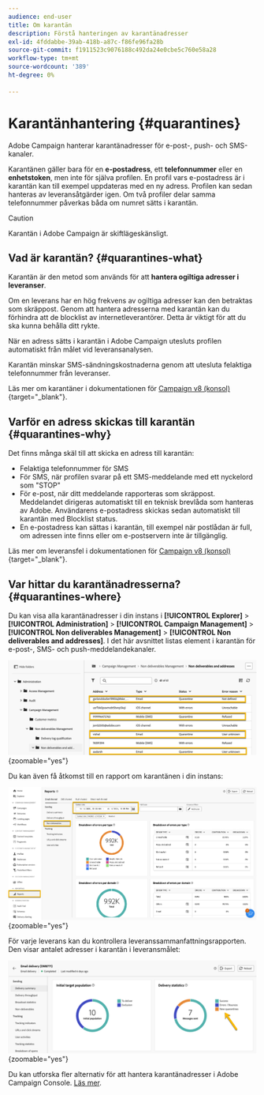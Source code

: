 ```yaml
---
audience: end-user
title: Om karantän
description: Förstå hanteringen av karantänadresser
exl-id: 4fddabbe-39ab-418b-a87c-f86fe96fa28b
source-git-commit: f1911523c9076188c492da24e0cbe5c760e58a28
workflow-type: tm+mt
source-wordcount: '389'
ht-degree: 0%

---
```


# Karantänhantering {#quarantines}

Adobe Campaign hanterar karantänadresser för e-post-, push- och SMS-kanaler.

Karantänen gäller bara för en **e-postadress**, ett **telefonnummer** eller en **enhetstoken**, men inte för själva profilen. En profil vars e-postadress är i karantän kan till exempel uppdateras med en ny adress. Profilen kan sedan hanteras av leveransåtgärder igen. Om två profiler delar samma telefonnummer påverkas båda om numret sätts i karantän.

>[!CAUTION]
>
>Karantän i Adobe Campaign är skiftlägeskänsligt.

## Vad är karantän? {#quarantines-what}

Karantän är den metod som används för att **hantera ogiltiga adresser i leveranser**.

Om en leverans har en hög frekvens av ogiltiga adresser kan den betraktas som skräppost. Genom att hantera adresserna med karantän kan du förhindra att de blocklist av internetleverantörer. Detta är viktigt för att du ska kunna behålla ditt rykte.

När en adress sätts i karantän i Adobe Campaign utesluts profilen automatiskt från målet vid leveransanalysen.

Karantän minskar SMS-sändningskostnaderna genom att utesluta felaktiga telefonnummer från leveranser.

Läs mer om karantäner i dokumentationen för [Campaign v8 (konsol)](https://experienceleague.adobe.com/en/docs/campaign/campaign-v8/send/failures/quarantines){target="_blank"}.

## Varför en adress skickas till karantän {#quarantines-why}

Det finns många skäl till att skicka en adress till karantän:

* Felaktiga telefonnummer för SMS
* För SMS, när profilen svarar på ett SMS-meddelande med ett nyckelord som &quot;STOP&quot;
* För e-post, när ditt meddelande rapporteras som skräppost. Meddelandet dirigeras automatiskt till en teknisk brevlåda som hanteras av Adobe. Användarens e-postadress skickas sedan automatiskt till karantän med Blocklist status.
* En e-postadress kan sättas i karantän, till exempel när postlådan är full, om adressen inte finns eller om e-postservern inte är tillgänglig.

Läs mer om leveransfel i dokumentationen för [Campaign v8 (konsol)](https://experienceleague.adobe.com/en/docs/campaign/campaign-v8/send/failures/delivery-failures){target="_blank"}.

## Var hittar du karantänadresserna? {#quarantines-where}

Du kan visa alla karantänadresser i din instans i **[!UICONTROL Explorer]** > **[!UICONTROL Administration]** > **[!UICONTROL Campaign Management]** > **[!UICONTROL Non deliverables Management]** > **[!UICONTROL Non deliverables and addresses]**. I det här avsnittet listas element i karantän för e-post-, SMS- och push-meddelandekanaler.

![Karantänplats i Adobe Campaign-gränssnitt](assets/quarantine_location.png){zoomable="yes"}

Du kan även få åtkomst till en rapport om karantänen i din instans:

![Karantänrapporter i Adobe Campaign-gränssnitt](assets/quarantine_reports.png){zoomable="yes"}

För varje leverans kan du kontrollera leveranssammanfattningsrapporten. Den visar antalet adresser i karantän i leveransmålet:

![Leveranssammanfattningsrapport med adresser i karantän](assets/quarantine_delivery.png){zoomable="yes"}

Du kan utforska fler alternativ för att hantera karantänadresser i Adobe Campaign Console. [Läs mer](https://experienceleague.adobe.com/en/docs/campaign/campaign-v8/send/failures/quarantines#access-quarantined-addresses).